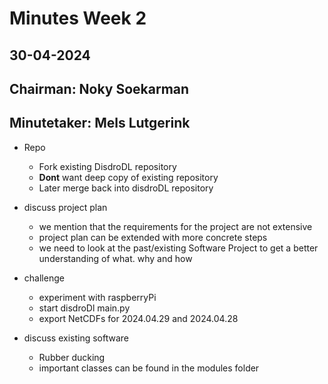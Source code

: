# Minutes Week 2

## 30-04-2024

## Chairman: Noky Soekarman
## Minutetaker: Mels Lutgerink


- Repo
	- Fork existing DisdroDL repository 
	- **Dont** want deep copy of existing repository
	- Later merge back into disdroDL repository

- discuss project plan
	- we mention that the requirements for the project are not extensive
	- project plan can be extended with more concrete steps
	- we need to look at the past/existing Software Project to get a better understanding of what. why and how
	
- challenge
	- experiment with raspberryPi 
	- start disdroDl main.py
    - export NetCDFs for 2024.04.29 and 2024.04.28

- discuss existing software
	- Rubber ducking
	- important classes can be found in the modules folder
